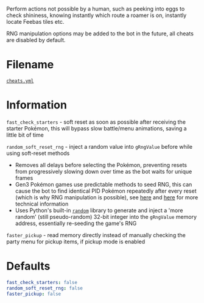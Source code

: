 Perform actions not possible by a human, such as peeking into eggs to check shininess, knowing instantly which route a roamer is on, instantly locate Feebas tiles etc.

RNG manipulation options may be added to the bot in the future, all cheats are disabled by default.

# Filename
[`cheats.yml`](https://github.com/40Cakes/pokebot-gen3/blob/main/profiles/cheats.yml)

# Information
`fast_check_starters` - soft reset as soon as possible after receiving the starter Pokémon, this will bypass slow battle/menu animations, saving a little bit of time

`random_soft_reset_rng` - inject a random value into `gRngValue` before while using soft-reset methods
- Removes all delays before selecting the Pokémon, preventing resets from progressively slowing down over time as the bot waits for unique frames
- Gen3 Pokémon games use predictable methods to seed RNG, this can cause the bot to find identical PID Pokémon repeatedly after every reset (which is why RNG manipulation is possible), see [here](https://blisy.net/g3/frlg-starter.html) and [here](https://www.smogon.com/forums/threads/rng-manipulation-in-firered-leafgreen-wild-pok%C3%A9mon-supported-in-rng-reporter-9-93.62357/) for more technical information
- Uses Python's built-in [`random`](https://docs.python.org/3/library/random.html) library to generate and inject a 'more random' (still pseudo-random) 32-bit integer into the `gRngValue` memory address, essentially re-seeding the game's RNG

`faster_pickup` - read memory directly instead of manually checking the party menu for pickup items, if pickup mode is enabled

# Defaults
```yml
fast_check_starters: false
random_soft_reset_rng: false
faster_pickup: false
```